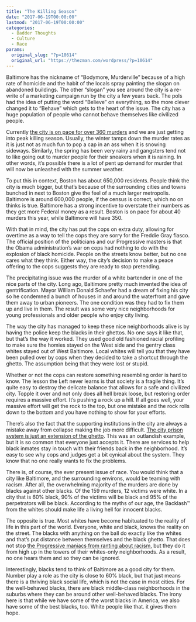 ```yaml
---
title: "The Killing Season"
date: "2017-06-19T00:00:00"
lastmod: "2017-06-19T00:00:00"
categories:
  - Badder Thoughts
  - Culture
  - Race
params:
  original_slug: "?p=10614"
  original_url: "https://thezman.com/wordpress/?p=10614"
---
```


Baltimore has the nickname of “Bodymore, Murderville” because of a high
rate of homicide and the habit of the locals spray painting the slogan
on abandoned buildings. The other “slogan” you see around the city is a
re-write of a marketing campaign run by the city a few years back. The
pols had the idea of putting the word “Believe” on everything, so the
more clever changed it to “Behave” which gets to the heart of the issue.
The city has a huge population of people who cannot behave themselves
like civilized people.

Currently
<a href="http://baltimore.cbslocal.com/2017/06/14/baltimore-homicides/"
rel="noopener" target="_blank">the city is on pace for over 360
murders</a> and we are just getting into peak killing season. Usually,
the winter tamps down the murder rates as it is just not as much fun to
pop a cap in an ass when it is snowing sideways. Similarly, the spring
has been very rainy and gangsters tend not to like going out to murder
people for their sneakers when it is raining. In other words, it’s
possible there is a lot of pent up demand for murder that will now be
unleashed with the summer weather.

To put this in context, Boston has about 650,000 residents. People think
the city is much bigger, but that’s because of the surrounding cities
and towns bunched in next to Boston give the feel of a much larger
metropolis. Baltimore is around 600,000 people, if the census is
correct, which no on thinks is true. Baltimore has a strong incentive to
overstate their numbers as they get more Federal money as a result.
Boston is on pace for about 40 murders this year, while Baltimore will
have 350.

With that in mind, the city has put the cops on extra duty, allowing for
overtime as a way to tell the cops they are sorry for the Freddie Gray
fiasco. The official position of the politicians and our Progressive
masters is that the Obama administration’s war on cops had nothing to do
with the explosion of black homicide. People on the streets know better,
but no one cares what they think. Either way, the city’s decision to
make a peace offering to the cops suggests they are ready to stop
pretending.

The precipitating issue was the murder of a white bartender in one of
the nice parts of the city. Long ago, Baltimore pretty much invented the
idea of gentrification. Mayor William Donald Schaefer had a dream of
fixing his city so he condemned a bunch of houses in and around the
waterfront and gave them away to urban pioneers. The one condition was
they had to fix them up and live in them. The result was some very nice
neighborhoods for young professionals and older people who enjoy city
living.

The way the city has managed to keep these nice neighborhoods alive is
by having the police keep the blacks in their ghettos. No one says it
like that, but that’s the way it worked. They used good old fashioned
racial profiling to make sure the homies stayed on the West side and the
gentry class whites stayed out of West Baltimore. Local whites will tell
you that they have been pulled over by cops when they decided to take a
shortcut through the ghetto. The assumption being that they were lost or
stupid.

Whether or not the cops can restore something resembling order is hard
to know. The lesson the Left never learns is that society is a fragile
thing. It’s quite easy to destroy the delicate balance that allows for a
safe and civilized city. Topple it over and not only does all hell break
loose, but restoring order requires a massive effort. It’s pushing a
rock up a hill. If all goes well, your massive effort will get the rock
to the top, but one mistake and the rock rolls down to the bottom and
you have nothing to show for your efforts.

There’s also the fact that the supporting institutions in the city are
always a mistake away from collapse making the job more difficult. <a
href="http://www.dailymail.co.uk/news/article-2946210/Inmate-center-Baltimore-jail-scandal-gets-12-years.html"
rel="noopener" target="_blank">The city prison system is just an
extension of the ghetto</a>. This was an outlandish example, but it is
so common that everyone just accepts it. There are services to help
black inmates stay in touch with their friends back in the neighborhood.
It’s easy to see why cops and judges get a bit cynical about the system.
They know that no one really wants to fix the problems.

There is, of course, the ever present issue of race. You would think
that a city like Baltimore, and the surrounding environs, would be
teaming with racism. After all, the overwhelming majority of the murders
are done by blacks against other blacks. Of the 159 murders, 12 victims
were white. In a city that is 60% black, 90% of the victims will be
black and 95% of the perpetrators will be black. According to the myths
of our age, the Backlash™ from the whites should make life a living hell
for innocent blacks.

The opposite is true. Most whites have become habituated to the reality
of life in this part of the world. Everyone, white and black, knows the
reality on the street. The blacks with anything on the ball do exactly
like the whites and that’s put distance between themselves and the black
ghetto. That does not stop <a
href="https://www.washingtonpost.com/opinions/the-systemic-racism-in-baltimores-police-force/2016/08/10/86ce448a-5f3f-11e6-9d2f-b1a3564181a1_story.html?utm_term=.3c36100f0d65"
rel="noopener" target="_blank">the Progressive maniacs from ranting
about racism</a>, but they do it from high up in the towers of their
whites-only neighborhoods. As a result, no one hears them and so they
can be ignored.

Interestingly, blacks tend to think of Baltimore as a good city for
them. Number play a role as the city is close to 60% black, but that
just means there is a thriving black social life, which is not the case
in most cities. For the well-behaved blacks, there are black
middle-class neighborhoods in the suburbs where they can be around other
well-behaved blacks. The irony here is that while we have some of the
worst blacks in America, we also have some of the best blacks, too.
White people like that. it gives them hope.
